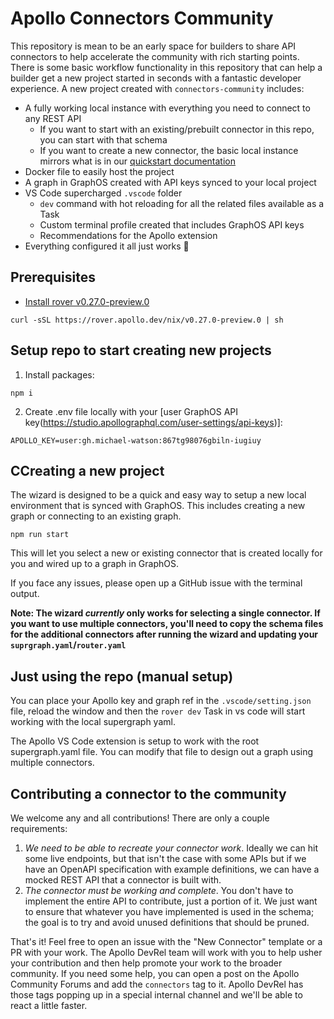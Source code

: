 # Apollo Connectors Community

This repository is mean to be an early space for builders to share API connectors to help accelerate the community with rich starting points. There is some basic workflow functionality in this repository that can help a builder get a new project started in seconds with a fantastic developer experience. A new project created with `connectors-community` includes:

- A fully working local instance with everything you need to connect to any REST API
    - If you want to start with an existing/prebuilt connector in this repo, you can start with that schema
    - If you want to create a new connector, the basic local instance mirrors what is in our [quickstart documentation](https://www.apollographql.com/docs/graphos/get-started/guides/rest-quickstart)
- Docker file to easily host the project
- A graph in GraphOS created with API keys synced to your local project
- VS Code supercharged `.vscode` folder
    - `dev` command with hot reloading for all the related files available as a Task
    - Custom terminal profile created that includes GraphOS API keys
    - Recommendations for the Apollo extension
- Everything configured it all just works 💪

##  Prerequisites

- [Install rover v0.27.0-preview.0](https://www.apollographql.com/docs/rover/getting-started)

```
curl -sSL https://rover.apollo.dev/nix/v0.27.0-preview.0 | sh
```

## Setup repo to start creating new projects

1. Install packages:

```
npm i
```

2. Create .env file locally with your [user GraphOS API key(https://studio.apollographql.com/user-settings/api-keys)]:

```
APOLLO_KEY=user:gh.michael-watson:867tg98076gbiln-iugiuy
```

## CCreating a new project

The wizard is designed to be a quick and easy way to setup a new local environment that is synced with GraphOS. This includes creating a new graph or connecting to an existing graph. 

```
npm run start
```

This will let you select a new or existing connector that is created locally for you and wired up to a graph in GraphOS. 

If you face any issues, please open up a GitHub issue with the terminal output.

**Note: The wizard *currently* only works for selecting a single connector. If you want to use multiple connectors, you'll need to copy the schema files for the additional connectors after running the wizard and updating your `suprgraph.yaml`/`router.yaml`**

## Just using the repo (manual setup)

You can place your Apollo key and graph ref in the `.vscode/setting.json` file, reload the window and then the `rover dev` Task in vs code will start working with the local supergraph yaml.

The Apollo VS Code extension is setup to work with the root supergraph.yaml file. You can modify that file to design out a graph using multiple connectors.

## Contributing a connector to the community

We welcome any and all contributions! There are only a couple requirements:

1. *We need to be able to recreate your connector work*. Ideally we can hit some live endpoints, but that isn't the case with some APIs but if we have an OpenAPI specification with example definitions, we can have a mocked REST API that a connector is built with.
2. *The connector must be working and complete*. You don't have to implement the entire API to contribute, just a portion of it. We just want to ensure that whatever you have implemented is used in the schema; the goal is to try and avoid unused definitions that should be pruned.

That's it! Feel free to open an issue with the "New Connector" template or a PR with your work. The Apollo DevRel team will work with you to help usher your contribution and then help promote your work to the broader community. If you need some help, you can open a post on the Apollo Community Forums and add the `connectors` tag to it. Apollo DevRel has those tags popping up in a special internal channel and we'll be able to react a little faster.